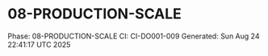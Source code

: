 # 08-PRODUCTION-SCALE
Phase: 08-PRODUCTION-SCALE
CI: CI-DO001-009
Generated: Sun Aug 24 22:41:17 UTC 2025
